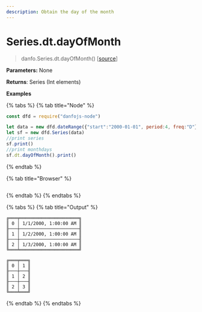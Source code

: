 ```yaml
---
description: Obtain the day of the month
---
```


# Series.dt.dayOfMonth

> danfo.Series.dt.dayOfMonth() \[[source](https://github.com/opensource9ja/danfojs/blob/master/danfojs/src/core/timeseries.js#L268)]

**Parameters:** None

**Returns**: Series (Int elements)

**Examples**

{% tabs %}
{% tab title="Node" %}
```javascript
const dfd = require("danfojs-node")

let data = new dfd.dateRange({"start":"2000-01-01", period:4, freq:"D"})
let sf = new dfd.Series(data)
//print series
sf.print()
//print monthdays
sf.dt.dayOfMonth().print()
```
{% endtab %}

{% tab title="Browser" %}
```
```
{% endtab %}
{% endtabs %}

{% tabs %}
{% tab title="Output" %}
```
╔═══╤══════════════════════╗
║ 0 │ 1/1/2000, 1:00:00 AM ║
╟───┼──────────────────────╢
║ 1 │ 1/2/2000, 1:00:00 AM ║
╟───┼──────────────────────╢
║ 2 │ 1/3/2000, 1:00:00 AM ║
╚═══╧══════════════════════╝

╔═══╤═══╗
║ 0 │ 1 ║
╟───┼───╢
║ 1 │ 2 ║
╟───┼───╢
║ 2 │ 3 ║
╚═══╧═══╝
```
{% endtab %}
{% endtabs %}
